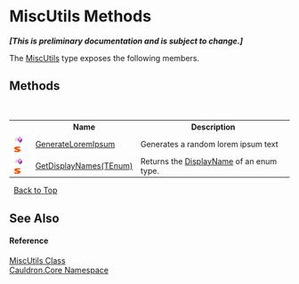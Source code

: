 # MiscUtils Methods
 _**\[This is preliminary documentation and is subject to change.\]**_

The <a href="T_Cauldron_Core_MiscUtils">MiscUtils</a> type exposes the following members.


## Methods
&nbsp;<table><tr><th></th><th>Name</th><th>Description</th></tr><tr><td>![Public method](media/pubmethod.gif "Public method")![Static member](media/static.gif "Static member")</td><td><a href="M_Cauldron_Core_MiscUtils_GenerateLoremIpsum">GenerateLoremIpsum</a></td><td>
Generates a random lorem ipsum text</td></tr><tr><td>![Public method](media/pubmethod.gif "Public method")![Static member](media/static.gif "Static member")</td><td><a href="M_Cauldron_Core_MiscUtils_GetDisplayNames__1">GetDisplayNames(TEnum)</a></td><td>
Returns the <a href="P_Cauldron_Core_DisplayNameAttribute_DisplayName">DisplayName</a> of an enum type.</td></tr></table>&nbsp;
<a href="#miscutils-methods">Back to Top</a>

## See Also


#### Reference
<a href="T_Cauldron_Core_MiscUtils">MiscUtils Class</a><br /><a href="N_Cauldron_Core">Cauldron.Core Namespace</a><br />